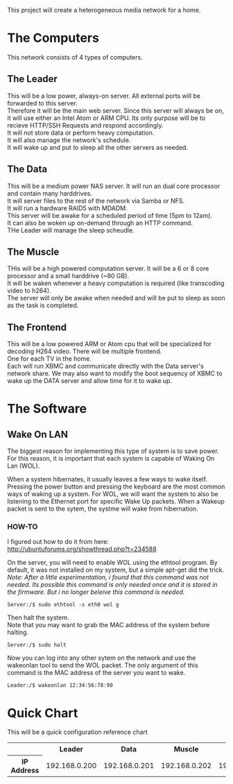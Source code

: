 
This project will create a heterogeneous media network for a home.

# The Computers
This network consists of 4 types of computers.

## The Leader

This will be a low power, always-on server.
All external ports will be forwarded to this server.  
Therefore it will be the main web server.
Since this server will always be on, it will use either an Intel Atom or ARM CPU. 
Its only purpose will be to recieve HTTP/SSH Requests and respond accordingly.  
It will not store data or perform heavy computation.  
It will also manage the network's schedule.  
It will wake up and put to sleep all the other servers as needed.

## The Data
This will be a medium power NAS server.
It will run an dual core processor and contain many harddrives.  
It will server files to the rest of the network via Samba or NFS.  
It will run a hardware RAID5 with MDADM.  
This server will be awake for a scheduled period of time (5pm to 12am).  
It can also be woken up on-demand through an HTTP command.  
THe Leader will manage the sleep scheudle.

## The Muscle
THis will be a high powered computation server.
It will be a 6 or 8 core processor and a small harddrive (~80 GB).  
It will be waken whenever a heavy computation is required (like transcoding video to h264).  
The server will only be awake when needed and will be put to sleep as soon as the task is completed.

## The Frontend
This will be a low powered ARM or Atom cpu that will be specialized for decoding H264 video.
There will be multiple frontend.  
One for each TV in the home.  
Each will run XBMC and communicate directly with the Data server's network share.
We may also want to modify the boot sequency of XBMC to wake up the DATA server and allow time for it to wake up.

# The Software

## Wake On LAN
The biggest reason for implementing this type of system is to save power.
For this reason, it is important that each system is capable of Waking On Lan (WOL).

When a system hibernates, it usually leaves a few ways to wake itself. 
Pressing the power button and pressing the keyboard are the most common ways of waking up a system. 
For WOL, we will want the system to also be listening to the Ethernet port for specific Wake Up packets.
When a Wakeup packet is sent to the sytem, the systme will wake from hibernation.

### HOW-TO
I figured out how to do it from here:
http://ubuntuforums.org/showthread.php?t=234588

On the server, you will need to enable WOL using the ethtool program.
By default, it was not installed on my system, but a simple apt-get did the trick. 
_Note: After a little experimentation, i found that this command was not needed.
Its possible this command is only needed once and it is stored in the firmware. But i no longer beleive this command is needed._

    Server:/$ sudo ethtool -s eth0 wol g

Then halt the system.  
Note that you may want to grab the MAC address of the system before halting.

    Server:/$ sudo halt

Now you can log into any other sytem on the network and use the wakeonlan tool to send the WOL packet.
The only argument of this command is the MAC address of the server you want to wake.

    Leader:/$ wakeonlan 12:34:56:78:90

# Quick Chart
This will be a quick configuration reference chart

<table>
    <tr>
        <th> </th>
        <th>Leader</th>
        <th>Data</th>
        <th>Muscle</th>
        <th>Frontend</th>
    </tr>
    <tr>
        <th>IP Address</th>
        <td>192.168.0.200</td>
        <td>192.168.0.201</td>
        <td>192.168.0.202</td>
        <td>191.168.0.210</td>
    </tr>

</table>

